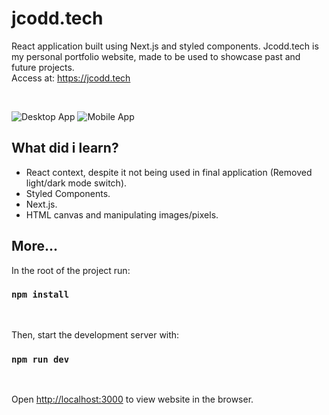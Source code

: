 # jcodd.tech

React application built using Next.js and styled components. Jcodd.tech is my personal portfolio website, made
to be used to showcase past and future projects. <br/>
Access at: <https://jcodd.tech>

<br/>


![Desktop App](https://user-images.githubusercontent.com/65715894/94068022-8f7f2000-fde6-11ea-8501-af5a75233611.gif) ![Mobile App](https://user-images.githubusercontent.com/65715894/94068456-1d5b0b00-fde7-11ea-838a-9217a092a73f.gif)

## What did i learn?

- React context, despite it not being used in final application (Removed light/dark mode switch).
- Styled Components.
- Next.js.
- HTML canvas and manipulating images/pixels.

## More...

In the root of the project run:

### `npm install`

<br/>

Then, start the development server with:

### `npm run dev`

<br/>

Open [http://localhost:3000](http://localhost:3000) to view website in the browser.
